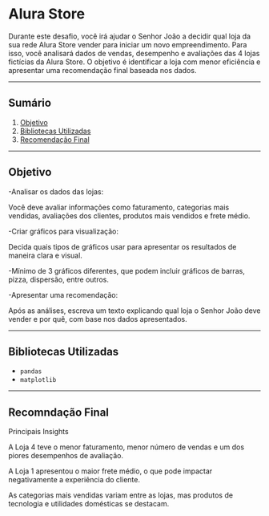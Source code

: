 # Alura Store

Durante este desafio, você irá ajudar o Senhor João a decidir qual loja da sua rede Alura Store vender para iniciar um novo empreendimento. Para isso, você analisará dados de vendas, desempenho e avaliações das 4 lojas fictícias da Alura Store. O objetivo é identificar a loja com menor eficiência e apresentar uma recomendação final baseada nos dados.

---

## Sumário
1. [Objetivo](#objetivo)
2. [Bibliotecas Utilizadas](#bibliotecas-utilizadas)
3. [Recomendação Final](#Recomendação-Final)

---
##  Objetivo  


-Analisar os dados das lojas:

Você deve avaliar informações como faturamento, categorias mais vendidas, avaliações dos clientes, produtos mais vendidos e frete médio.

-Criar gráficos para visualização:

Decida quais tipos de gráficos usar para apresentar os resultados de maneira clara e visual.

-Mínimo de 3 gráficos diferentes, que podem incluir gráficos de barras, pizza, dispersão, entre outros.

-Apresentar uma recomendação:

Após as análises, escreva um texto explicando qual loja o Senhor João deve vender e por quê, com base nos dados apresentados.

---
## Bibliotecas Utilizadas
-  `pandas`
-  `matplotlib`

---

## Recomndação Final

 Principais Insights

A Loja 4 teve o menor faturamento, menor número de vendas e um dos piores desempenhos de avaliação.

A Loja 1 apresentou o maior frete médio, o que pode impactar negativamente a experiência do cliente.

As categorias mais vendidas variam entre as lojas, mas produtos de tecnologia e utilidades domésticas se destacam.

